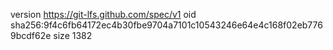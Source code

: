 version https://git-lfs.github.com/spec/v1
oid sha256:9f4c6fb64172ec4b30fbe9704a7101c10543246e64e4c168f02eb7769bcdf62e
size 1382
